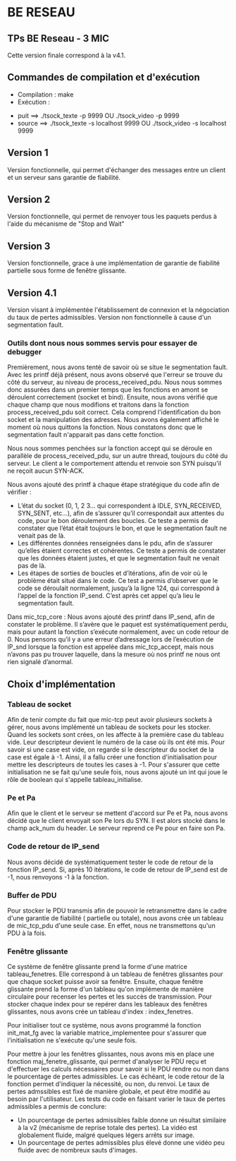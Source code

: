 # BE RESEAU
## TPs BE Reseau - 3 MIC

Cette version finale correspond à la v4.1.

## Commandes de compilation et d'exécution
* Compilation : make
* Exécution : 
- puit ==> ./tsock_texte -p 9999 OU ./tsock_video -p 9999
- source ==> ./tsock_texte -s localhost 9999 OU ./tsock_video -s localhost 9999

## Version 1
Version fonctionnelle, qui permet d'échanger des messages entre un client et un serveur sans garantie de fiabilité.

## Version 2
Version fonctionnelle, qui permet de renvoyer tous les paquets perdus à l'aide du mécanisme de "Stop and Wait"

## Version 3 
Version fonctionnelle, grace à une implémentation de garantie de fiabilité partielle sous forme de fenêtre glissante. 

## Version 4.1
Version visant à implémentée l'établissement de connexion et la négociation du taux de pertes admissibles. Version non fonctionnelle à cause d'un segmentation fault. 
### Outils dont nous nous sommes servis pour essayer de debugger 
Premièrement, nous avons tenté de savoir où se situe le segmentation fault. Avec les printf déjà présent, nous avons observé que l'erreur se trouve du côté du serveur, au niveau de process_received_pdu. Nous nous sommes donc assurées dans un premier temps que les fonctions en amont se déroulent correctement (socket et bind). Ensuite, nous avons vérifié que chaque champ que nous modifions et traitons dans la fonction process_received_pdu soit correct. Cela comprend l'identification du bon socket et la manipulation des adresses. Nous avons également affiché le moment où nous quittons la fonction. Nous constatons donc que le segmentation fault n'apparait pas dans cette fonction. 

Nous nous sommes penchées sur la fonction accept qui se déroule en parallèle de process_received_pdu, sur un autre thread, toujours du côté du serveur. Le client a le comportement attendu et renvoie son SYN puisqu'il ne reçoit aucun SYN-ACK. 

Nous avons ajouté des printf à chaque étape stratégique du code afin de vérifier :
-	L’état du socket (0, 1, 2 3… qui correspondent à IDLE, SYN_RECEIVED, SYN_SENT, etc…), afin de s’assurer qu’il correspondait aux attentes du code, pour le bon déroulement des boucles. Ce teste a permis de constater que l’état était toujours le bon, et que le segmentation fault ne venait pas de là.
-	Les différentes données renseignées dans le pdu, afin de s’assurer qu’elles étaient correctes et cohérentes. Ce teste a permis de constater que les données étaient justes, et que le segmentation fault ne venait pas de là.
-	Les étapes de sorties de boucles et d’itérations, afin de voir où le problème était situé dans le code. Ce test a permis d’observer que le code se déroulait normalement, jusqu’à la ligne 124, qui correspond à l’appel de la fonction IP_send. C’est après cet appel qu’a lieu le segmentation fault.

Dans mic_tcp_core :
Nous avons ajouté des printf dans IP_send, afin de constater le problème.  Il s’avère que le paquet est systématiquement perdu, mais pour autant la fonction s’exécute normalement, avec un code retour de 0.
Nous pensons qu’il y a une erreur d’adressage lors de l’exécution de IP_snd lorsque la fonction est appelée dans mic_tcp_accept, mais nous n’avons pas pu trouver laquelle, dans la mesure où nos printf ne nous ont rien signalé d’anormal.


 
## Choix d'implémentation 
### Tableau de socket 
Afin de tenir compte du fait que mic-tcp peut avoir plusieurs sockets à gérer, nous avons implémenté un tableau de sockets pour les stocker. Quand les sockets sont crées, on les affecte à la première case du tableau vide. Leur descripteur devient le numéro de la case où ils ont été mis. Pour savoir si une case est vide, on regarde si le descripteur du socket de la case est égale à -1. Ainsi, il a fallu créer une fonction d'initialisation pour mettre les descripteurs de toutes les cases à -1. Pour s'assurer que cette initialisation ne se fait qu'une seule fois, nous avons ajouté un int qui joue le rôle de boolean qui s'appelle tableau_initialise. 

### Pe et Pa 
Afin que le client et le serveur se mettent d'accord sur Pe et Pa, nous avons décidé que le client envoyait son Pe lors du SYN. Il est alors stocké dans le champ ack_num du header. Le serveur reprend ce Pe pour en faire son Pa. 

### Code de retour de IP_send 
Nous avons décidé de systématiquement tester le code de retour de la fonction IP_send. Si, après 10 itérations, le code de retour de IP_send est de -1, nous renvoyons -1 à la fonction. 

### Buffer de PDU 
Pour stocker le PDU transmis afin de pouvoir le retransmettre dans le cadre d'une garantie de fiabilité ( partielle ou totale), nous avons crée un tableau de mic_tcp_pdu d'une seule case. En effet, nous ne transmettons qu'un PDU à la fois. 

### Fenêtre glissante 
Ce système de fenêtre glissante prend la forme d'une matrice tableau_fenetres. Elle correspond à un tableau de fenêtres glissantes pour que chaque socket puisse avoir sa fenêtre. Ensuite, chaque fenêtre glissante prend la forme d'un tableau qu'on implémente de manière circulaire pour recenser les pertes et les succès de transmission. Pour stocker chaque index pour se repérer dans les tableaux des fenêtres glissantes, nous avons crée un tableau d'index : index_fenetres. 

Pour initialiser tout ce système, nous avons programmé la fonction init_mat_fg avec la variable matrice_implementee pour s'assurer que l'initialisation ne s'exécute qu'une seule fois. 

Pour mettre à jour les fenêtres glissantes, nous avons mis en place une fonction maj_fenetre_glissante, qui permet d'analyser le PDU reçu et d'effectuer les calculs nécessaires pour savoir si le PDU rendre ou non dans le pourcentage de pertes admissibles. Le cas échéant, le code retour de la fonction permet d'indiquer la nécessité, ou non, du renvoi. Le taux de pertes admssibles est fixé de manière globale, et peut être modifié au besoin par l'utilisateur.
Les tests du code en faisant varier le taux de pertes admissibles a permis de conclure:
- Un pourcentage de pertes admissibles faible donne un résultat similaire à la v2 (mécanisme de reprise totale des pertes). La vidéo est globalement fluide, malgré quelques légers arrêts sur image.
- Un pourcentage de pertes admissibles plus élevé donne une vidéo peu fluide avec de nombreux sauts d'images.





